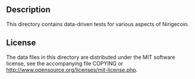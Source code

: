 Description
------------

This directory contains data-driven tests for various aspects of Nirigecoin.

License
--------

The data files in this directory are distributed under the MIT software
license, see the accompanying file COPYING or
http://www.opensource.org/licenses/mit-license.php.

